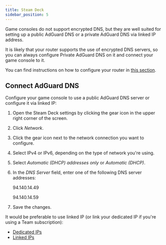 ```yaml
---
title: Steam Deck
sidebar_position: 5
---
```


Game consoles do not support encrypted DNS, but they are well suited for setting up a public AdGuard DNS or a private AdGuard DNS via linked IP address.

It is likely that your router supports the use of encrypted DNS servers, so you can always configure Private AdGuard DNS on it and connect your game console to it.

You can find instructions on how to configure your router in [this section](/private-dns/connect-devices/routers/routers.md).

## Connect AdGuard DNS

Configure your game console to use a public AdGuard DNS server or configure it via linked IP:

1. Open the Steam Deck settings by clicking the gear icon in the upper right corner of the screen.
1. Click *Network*.
1. Click the gear icon next to the network connection you want to configure.
1. Select IPv4 or IPv6, depending on the type of network you're using.
1. Select *Automatic (DHCP) addresses only* or *Automatic (DHCP)*.
1. In the *DNS Server* field, enter one of the following DNS server addresses:

    94.140.14.49

    94.140.14.59

1. Save the changes.

It would be preferable to use linked IP (or link your dedicated IP if you're using a Team subscription):

- [Dedicated IPs](/private-dns/connect-devices/other-options/dedicated-ip.md)
- [Linked IPs](/private-dns/connect-devices/other-options/linked-ip.md)
